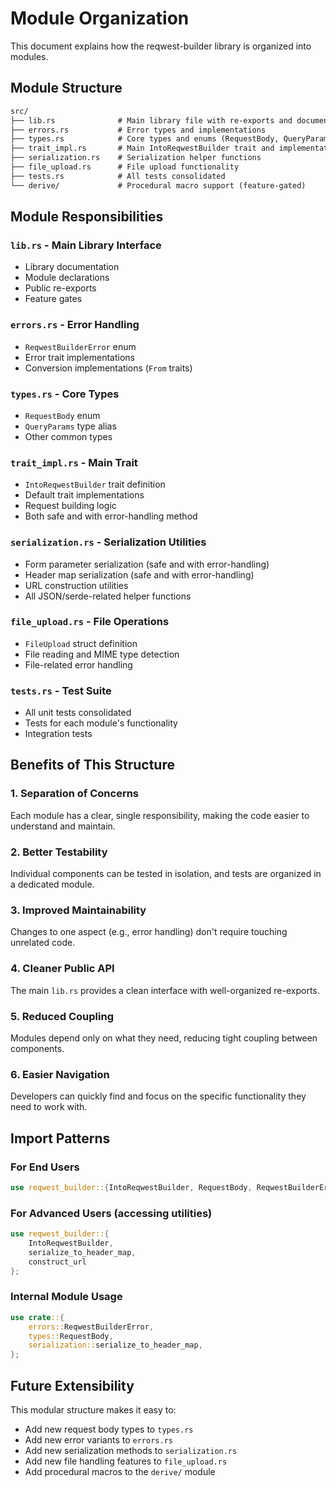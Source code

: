 # Module Organization

This document explains how the reqwest-builder library is organized into modules.

## Module Structure

```txt
src/
├── lib.rs              # Main library file with re-exports and documentation
├── errors.rs           # Error types and implementations
├── types.rs            # Core types and enums (RequestBody, QueryParams)
├── trait_impl.rs       # Main IntoReqwestBuilder trait and implementation
├── serialization.rs    # Serialization helper functions
├── file_upload.rs      # File upload functionality
├── tests.rs            # All tests consolidated
└── derive/             # Procedural macro support (feature-gated)
```

## Module Responsibilities

### `lib.rs` - Main Library Interface

- Library documentation
- Module declarations
- Public re-exports
- Feature gates

### `errors.rs` - Error Handling

- `ReqwestBuilderError` enum
- Error trait implementations
- Conversion implementations (`From` traits)

### `types.rs` - Core Types

- `RequestBody` enum
- `QueryParams` type alias
- Other common types

### `trait_impl.rs` - Main Trait

- `IntoReqwestBuilder` trait definition
- Default trait implementations
- Request building logic
- Both safe and with error-handling method

### `serialization.rs` - Serialization Utilities

- Form parameter serialization (safe and with error-handling)
- Header map serialization (safe and with error-handling)
- URL construction utilities
- All JSON/serde-related helper functions

### `file_upload.rs` - File Operations

- `FileUpload` struct definition
- File reading and MIME type detection
- File-related error handling

### `tests.rs` - Test Suite

- All unit tests consolidated
- Tests for each module's functionality
- Integration tests

## Benefits of This Structure

### 1. **Separation of Concerns**

Each module has a clear, single responsibility, making the code easier to understand and maintain.

### 2. **Better Testability**

Individual components can be tested in isolation, and tests are organized in a dedicated module.

### 3. **Improved Maintainability**

Changes to one aspect (e.g., error handling) don't require touching unrelated code.

### 4. **Cleaner Public API**

The main `lib.rs` provides a clean interface with well-organized re-exports.

### 5. **Reduced Coupling**

Modules depend only on what they need, reducing tight coupling between components.

### 6. **Easier Navigation**

Developers can quickly find and focus on the specific functionality they need to work with.

## Import Patterns

### For End Users

```rust
use reqwest_builder::{IntoReqwestBuilder, RequestBody, ReqwestBuilderError, FileUpload};
```

### For Advanced Users (accessing utilities)

```rust
use reqwest_builder::{
    IntoReqwestBuilder,
    serialize_to_header_map,
    construct_url
};
```

### Internal Module Usage

```rust
use crate::{
    errors::ReqwestBuilderError,
    types::RequestBody,
    serialization::serialize_to_header_map,
};
```

## Future Extensibility

This modular structure makes it easy to:

- Add new request body types to `types.rs`
- Add new error variants to `errors.rs`
- Add new serialization methods to `serialization.rs`
- Add new file handling features to `file_upload.rs`
- Add procedural macros to the `derive/` module
